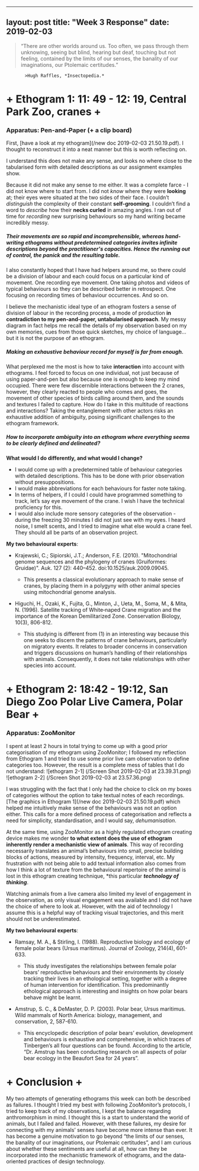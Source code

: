 
---
layout: post
title: "Week 3 Response"
date: 2019-02-03
---


>
>“There are other worlds around us. Too often, we pass through them unknowing, seeing but blind, hearing but deaf, touching but not feeling, contained by the limits of our senses, the banality of our imaginations, our Ptolemaic certitudes.”
>
           >Hugh Raffles, *Insectopedia.*
>

>
>
>


# **+** Ethogram 1: 11: 49 - 12: 19, Central Park Zoo, cranes **+**
### Apparatus: Pen-and-Paper (+ a clip board)

First, [have a look at my ethogram](/new doc 2019-02-03 21.50.19.pdf). I thought to reconstruct it into a neat manner but this is worth reflecting on.

I understand this does not make any sense, and looks no where close to the tabularised form with detailed descriptions as our assignment examples show. 

Because it did not make any sense to me either. It was a complete farce - I did not know where to start from. I did not *know* where they were **looking** at; their eyes were situated at the two sides of their face. I couldn’t *distinguish* the complexity of their constant **self-grooming**. I couldn’t find a word to *describe* how their **necks curled** in amazing angles. I ran out of time for *recording* new surprising behaviours so my hand writing became incredibly messy. 
##### Their movements are so rapid and incomprehensible, whereas hand-writing ethograms without predetermined categories invites infinite descriptions beyond the practitioner's capacities. Hence the running out of control, the panick and the resulting table.

I also constantly hoped that I have had helpers around me, so there could be a division of labour and each could focus on a particular kind of movement. One recording eye movement. One taking photos and videos of typical behaviours so they can be described better in retrospect. One focusing on recording times of behaviour occurrences. And so on. 

I believe the mechanistic ideal type of an ethogram fosters a sense of division of labour in the recording process, a mode of production **in contradiction to my pen-and-paper, untabularised approach**. My messy diagram in fact helps me recall the details of my observation based on my own memories, cues from those quick sketches, my choice of language…but it is not the purpose of an ethogram. 
##### Making an exhaustive behaviour record *for myself* is far from enough.

What perplexed me the most is how to take **interaction** into account with ethograms. I feel forced to focus on one individual, not just because of using paper-and-pen but also because one is enough to keep my mind occupied. There were few discernible interactions between the 2 cranes, however, they clearly reacted to people who comes and goes, the movement of other species of birds calling around them, and the sounds and textures I failed to capture. How do I take in this multitude of reactions and interactions? Taking the entanglement with other actors risks an exhaustive addition of ambiguity, posing significant challenges to the ethogram framework. 
##### How to incorporate ambiguity into an ethogram where everything seems to be clearly defined and delineated?


**What would I do differently, and what would I change?**
- I would come up with a predetermined table of behaviour categories with detailed descriptions. This has to be done with prior observation without presuppositions. 
- I would make abbreviations for each behaviours for faster note taking. 
- In terms of helpers, if I could I could have programmed something to track, let’s say eye movement of the crane. I wish I have the technical proficiency for this. 
- I would also include more sensory categories of the observation - during the freezing 30 minutes I did not just see with my eyes. I heard noise, I smelt scents, and I tried to imagine what else would a crane feel. They should all be parts of an observation project. 

**My two behavioural experts**:
- Krajewski, C.; Sipiorski, J.T.; Anderson, F.E. (2010). "Mitochondrial genome sequences and the phylogeny of cranes (Gruiformes: Gruidae)". Auk. 127 (2): 440–452. doi:10.1525/auk.2009.09045. 
  - This presents a classical evolutionary approach to make sense of cranes, by placing them in a polygyny with other animal species using mitochondrial genome analysis. 

- Higuchi, H., Ozaki, K., Fujita, G., Minton, J., Ueta, M., Soma, M., & Mita, N. (1996). Satellite tracking of White‐naped Crane migration and the importance of the Korean Demilitarized Zone. Conservation Biology, 10(3), 806-812.
  - This studying is different from (1) in an interesting way because this one seeks to discern the patterns of crane behaviours, particularly on migratory events. It relates to broader concerns in conservation and triggers discussions on human’s handling of their relationships with animals.  Consequently, it does not take relationships with other species into account. 


# **+** Ethogram 2: 18:42 - 19:12, San Diego Zoo Polar Live Camera, Polar Bear **+**
### Apparatus: ZooMonitor

I spent at least 2 hours in total trying to come up with a good prior categorisation of my ethogram using ZooMonitor; I followed my reflection from Ethogram 1 and tried to use some prior live cam observation to define categories too. 
However, the result is a complete mess of tables that I do not understand:
![ethogram 2-1]
(/Screen Shot 2019-02-03 at 23.39.31.png)
![ethogram 2-2]
(/Screen Shot 2019-02-03 at 23.57.36.png)

I was struggling with the fact that I only had the choice to click on my boxes of categories without the option to take textual notes of each recordings. [The graphics in Ethogram 1](/new doc 2019-02-03 21.50.19.pdf) which helped me intuitively make sense of the behaviours was not an option either. This calls for a more defined process of categorisation and reflects a need for simplicity, standardisation, and I would say, *dehumanisation*. 

At the same time, using ZooMonitor as a highly regulated ethogram creating device makes me wonder **to what extent does the use of ethogram inherently render a mechanistic view of animals**. This way of recording necessarily translates an animal’s behaviours into small, precise building blocks of actions, measured by intensity, frequency, interval, etc. My frustration with not being able to add textual information also comes from how I think a lot of texture from the behavioural repertoire of the animal is lost in this ethogram creating technique, *this particular ***technology of thinking***. 

Watching animals from a live camera also limited my level of engagement in the observation, as only visual engagement was available and I did not have the choice of where to look at. However, with the aid of technology I assume this is a helpful way of tracking visual trajectories, and this merit should not be underestimated. 


**My two behavioural experts**:
- Ramsay, M. A., & Stirling, I. (1988). Reproductive biology and ecology of female polar bears (Ursus maritimus). Journal of Zoology, 214(4), 601-633.
  - This study investigates the relationships between female polar bears’ reproductive behaviours and their environments by closely tracking their lives in an ethological setting, together with a degree of human intervention for identification. This predominantly ethological approach is interesting and insights on how polar bears behave might be learnt.
	

- Amstrup, S. C., & DeMaster, D. P. (2003). Polar bear, Ursus maritimus. Wild mammals of North America: biology, management, and conservation, 2, 587-610.
  - This encyclopedic description of polar bears’ evolution, development and behaviours is exhaustive and comprehensive, in which traces of Tinbergen’s all four questions can be found. According to the article, “Dr. Amstrup has been conducting research on all aspects of polar bear ecology in the Beaufort Sea for 24 years”. 



# **+** Conclusion **+**

My two attempts of generating ethograms this week can both be described as failures. I thought I tried my best with following ZooMonitor’s protocols, I tried to keep track of my observations, I kept the balance regarding anthromorphism in mind. I thought this is a start to understand the world of animals, but I failed and failed. However, with these failures, my desire for connecting with my animals’ senses have become more intense than ever. It has become a genuine motivation to go beyond “the limits of our senses, the banality of our imaginations, our Ptolemaic certitudes”, and I am curious about whether these sentiments are useful at all, how can they be incorporated into the mechanistic framework of ethograms, and the data-oriented practices of design technology. 








